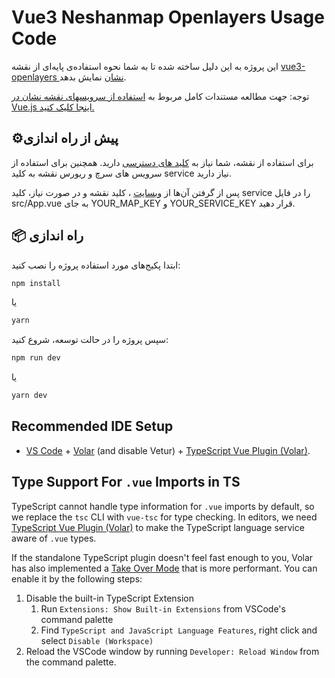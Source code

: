 # Vue3 Neshanmap Openlayers Usage Code

این پروژه به این دلیل ساخته شده تا به شما نحوه استفاده‌ی پایه‌ای از نقشه 
[vue3-openlayers نشان](https://www.npmjs.com/package/@neshan-maps-platform/vue3-openlayers)
نمایش بدهد.

توجه: جهت مطالعه مستندات کامل مربوط به [استفاده از سرویسهای نقشه نشان در Vue.js اینجا کلیک کنید.](https://platform.neshan.org/sdk/%DA%A9%D8%A7%D9%85%D9%BE%D9%88%D9%86%D9%86%D8%AA-vuejs-3-openlayers/)

## ⚙️پیش از راه اندازی
برای استفاده از نقشه، شما نیاز به 
[کلید های دسترسی](https://platform.neshan.org/panel/api-key) 
دارید.
همچنین برای استفاده از سرویس های سرچ و ریورس نقشه به کلید service
نیاز دارید.

پس از گرفتن آن‌ها از [وبسایت](https://platform.neshan.org/panel/api-key)
،
کلید نقشه و در صورت نیاز،
کلید service
را در فایل src/App.vue
به جای YOUR_MAP_KEY
و
YOUR_SERVICE_KEY
قرار دهید.
## 📦 راه اندازی
ابتدا پکیج‌های مورد استفاده پروژه را نصب کنید:
```bash
npm install
```
یا
```bash
yarn
```
سپس پروژه را در حالت توسعه، شروع کنید:
```bash
npm run dev
```
یا
```bash
yarn dev
```

## Recommended IDE Setup

- [VS Code](https://code.visualstudio.com/) + [Volar](https://marketplace.visualstudio.com/items?itemName=Vue.volar) (and disable Vetur) + [TypeScript Vue Plugin (Volar)](https://marketplace.visualstudio.com/items?itemName=Vue.vscode-typescript-vue-plugin).

## Type Support For `.vue` Imports in TS

TypeScript cannot handle type information for `.vue` imports by default, so we replace the `tsc` CLI with `vue-tsc` for type checking. In editors, we need [TypeScript Vue Plugin (Volar)](https://marketplace.visualstudio.com/items?itemName=Vue.vscode-typescript-vue-plugin) to make the TypeScript language service aware of `.vue` types.

If the standalone TypeScript plugin doesn't feel fast enough to you, Volar has also implemented a [Take Over Mode](https://github.com/johnsoncodehk/volar/discussions/471#discussioncomment-1361669) that is more performant. You can enable it by the following steps:

1. Disable the built-in TypeScript Extension
   1. Run `Extensions: Show Built-in Extensions` from VSCode's command palette
   2. Find `TypeScript and JavaScript Language Features`, right click and select `Disable (Workspace)`
2. Reload the VSCode window by running `Developer: Reload Window` from the command palette.
